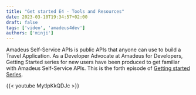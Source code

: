 ```yaml
---
title: "Get started E4 - Tools and Resources"
date: 2023-03-10T19:34:57+02:00
draft: false
tags: ['video', 'amadeus4dev'] 
authors: ['minji']
---
```


Amadeus Self-Service APIs is public APIs that anyone can use to build a Travel Application. As a Developer Advocate at Amadeus for Developers, Getting Started series for new users have been produced to get familiar with Amadeus Self-Service APIs. This is the forth episode of [Getting started Series](https://youtube.com/playlist?list=PLBehidtj-OiqQ0sIHBPvwf-8GAjMTJehF).

{{< youtube MytlpKkQDJc >}}